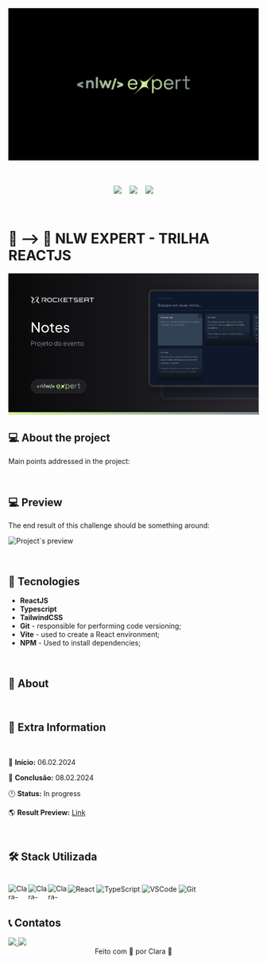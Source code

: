 <div align="center">
<img src="https://github.com/Clara-Pacheco/nlw-expert-reactjs/blob/main/src/assets/github-readme/Cover.jpg" alt="">&nbsp;&nbsp;&nbsp;

<br>
<br>
<p align="center">
<img src="https://img.shields.io/github/last-commit/Clara-Pacheco/nlw-expert-reactjs"/>&nbsp;&nbsp;&nbsp;
<img src="https://img.shields.io/github/repo-size/Clara-Pacheco/nlw-expert-reactjs"/>&nbsp;&nbsp;&nbsp;
<img src="https://img.shields.io/github/languages/count/Clara-Pacheco/nlw-expert-reactjs"/>

</div>

<br>

# 🎼 --> 📃 NLW EXPERT - TRILHA REACTJS

![Project cover](https://github.com/Clara-Pacheco/nlw-expert-reactjs/blob/main/src/assets/github-readme/cover.png)

## 💻 About the project

Main points addressed in the project:

<!-- - **React Components**;
- **React properties**;
- Conditional using ternary operator;
- Import/ Export;
- Destructuring;
- Styled Components;
- Add video to background in React;
- Aos [AOS](https://michalsnik.github.io/aos/) libray for animation;
- State react hook;
- Effects with the `transform` css property -->

<br>

## 💻 Preview

The end result of this challenge should be something around:

![Project´s preview]()

<br>

## 💾 Tecnologies

- **ReactJS**
- **Typescript**
- **TailwindCSS**
- **Git** - responsible for performing code versioning;
- **Vite** - used to create a React environment;
- **NPM** - Used to install dependencies;

<br>

## 📝 About

<br>

## 📕 Extra Information

<p> </p>

<br>

📅 **Início:** 06.02.2024

📅 **Conclusão:** 08.02.2024

🕛 **Status:** In progress

🌎 **Result Preview:** [Link]()

<br>

<h2> 🛠 Stack Utilizada</h2>

<div style="display: inline_block"><br>
  <img align="center" alt="React" height="30" width="40" src="https://cdn.jsdelivr.net/gh/devicons/devicon/icons/react/react-original.svg" />

  <!-- <img align="center" alt="JavaScript" height="30" width="40" src="https://raw.githubusercontent.com/devicons/devicon/master/icons/javascript/javascript-plain.svg">

  <img align="center" alt="Styled-Components" height="30" width="40" src="https://skillicons.dev/icons?i=styledcomponents"> -->

  <!--<img align="center" alt="HTML" height="30" width="40" src="https://raw.githubusercontent.com/devicons/devicon/master/icons/html5/html5-original.svg">
  <img align="center" alt="CSS" height="30" width="40" src="https://raw.githubusercontent.com/devicons/devicon/master/icons/css3/css3-original.svg">
  <!--<img align="center" alt="JQuery" height="30" width="40" src="https://cdn.jsdelivr.net/gh/devicons/devicon/icons/jquery/jquery-original-wordmark.svg" />-->
  <!--<img align="center" alt="SASS" height="30" width="40" src="https://cdn.jsdelivr.net/gh/devicons/devicon/icons/sass/sass-original.svg" />-->
  <!--<img align="center" alt="Bootstrap" height="30" width="40" src="https://cdn.jsdelivr.net/gh/devicons/devicon/icons/bootstrap/bootstrap-original-wordmark.svg" />-->

  <img align="center" alt="TypeScript" height="30" width="40" src="https://cdn.jsdelivr.net/gh/devicons/devicon/icons/typescript/typescript-original.svg" />
  
  <img align="center" alt="VSCode" height="30" width="40" src="https://cdn.jsdelivr.net/gh/devicons/devicon/icons/vscode/vscode-original-wordmark.svg" />
  <img align="center" alt="Git" height="30" width="40" src="https://cdn.jsdelivr.net/gh/devicons/devicon/icons/git/git-original.svg" />

  <img align="left" alt="Clara-SVG" height="30" width="40" src="https://skillicons.dev/icons?i=svg">

  <img align="left" alt="Clara-Vercel" height="30" width="40" src="https://skillicons.dev/icons?i=vercel">

  <img align="left" alt="Clara-Vite" height="30" width="40" src="https://skillicons.dev/icons?i=vite">
</div>

<br>

<h2> 📞 Contatos</h2>

<div>
    <a href="https://www.linkedin.com/in/maria-clara-pacheco/" target="_blank">
        <img src="https://img.shields.io/badge/linkedin-%230077B5.svg?style=for-the-badge&logo=linkedin&logoColor=white" target="_blank">
    </a>
    <a href = "mailto:clarapacheco27@gmail.com">
        <img src="https://img.shields.io/badge/-Gmail-%23333?style=for-the-badge&logo=gmail&logoColor=white" target="_blank">
    </a>
</div>

<div align="center">
Feito com 💜 por Clara 🚀
</div>
</p>
